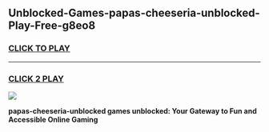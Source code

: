 
## Unblocked-Games-papas-cheeseria-unblocked-Play-Free-g8eo8
<h3>
<a href="https://premium76.site?title=papas-cheeseria-unblocked&ref=23A">CLICK TO PLAY</a></h3>
<hr>

<h3>
<a href="https://premium76.site?title=papas-cheeseria-unblocked&ref=23A">CLICK 2 PLAY</a>
  
</h3>

<a href="https://premium76.site?title=papas-cheeseria-unblocked&ref=23A"><img src="https://clearcache.store/games.png"></a>


**papas-cheeseria-unblocked games unblocked: Your Gateway to Fun and Accessible Online Gaming**
